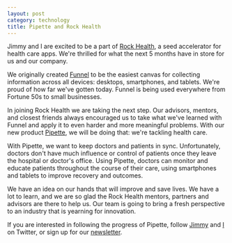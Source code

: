 ```yaml
---
layout: post
category: technology
title: Pipette and Rock Health
---
```


Jimmy and I are excited to be a part of [Rock Health](http://www.rockhealth.com), a seed accelerator for health care apps. We're thrilled for what the next 5 months have in store for us and our company. 

We originally created [Funnel](http://usefunnel.com) to be the easiest canvas for collecting information across all devices: desktops, smartphones, and tablets. We're proud of how far we've gotten today. Funnel is being used everywhere from Fortune 50s to small businesses. 

In joining Rock Health we are taking the next step. Our advisors, mentors, and closest friends always encouraged us to take what we've learned with Funnel and apply it to even harder and more meaningful problems. With our new product [Pipette](http://usepipette.com), we will be doing that: we're tackling health care.

With Pipette, we want to keep doctors and patients in sync. Unfortunately, doctors don't have much influence or control of patients once they leave the hospital or doctor's office. Using Pipette, doctors can monitor and educate patients throughout the course of their care, using smartphones and tablets to improve recovery and outcomes.

We have an idea on our hands that will improve and save lives. We have a lot to learn, and we are so glad the Rock Health mentors, partners and advisors are there to help us. Our team is going to bring a fresh perspective to an industry that is yearning for innovation.

If you are interested in following the progress of Pipette, follow [Jimmy](http://twitter.com/jimmydo) and [I](http://twitter.com/rypan) on Twitter, or sign up for our [newsletter](http://usepipette.com).
